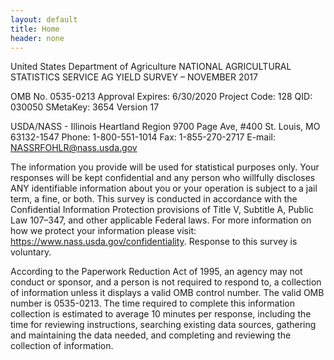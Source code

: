 ```yaml
---
layout: default
title: Home
header: none
---
```


United States Department of Agriculture
NATIONAL AGRICULTURAL STATISTICS SERVICE
AG YIELD SURVEY – NOVEMBER 2017

OMB No. 0535-0213
Approval Expires: 6/30/2020
Project Code: 128   QID: 030050
SMetaKey: 3654   Version 17

USDA/NASS - Illinois
Heartland Region
9700 Page Ave, #400
St. Louis, MO 63132-1547
Phone: 1-800-551-1014
Fax: 1-855-270-2717
E-mail: NASSRFOHLR@nass.usda.gov

The information you provide will be used for statistical purposes only. Your responses will be kept confidential and any person who willfully discloses ANY identifiable information about you or your operation is subject to a jail term, a fine, or both. This survey is conducted in accordance with the Confidential Information Protection provisions of Title V, Subtitle A, Public Law 107–347, and other applicable Federal laws. For more information on how we protect your information please visit:  https://www.nass.usda.gov/confidentiality. Response to this survey is voluntary.

According to the Paperwork Reduction Act of 1995, an agency may not conduct or sponsor, and a person is not required to respond to, a collection of information unless it displays a valid OMB control number. The valid OMB number is 0535-0213. The time required to complete this information collection is estimated to average 10 minutes per response, including the time for reviewing instructions, searching existing data sources, gathering and maintaining the data needed, and completing and reviewing the collection of information.
